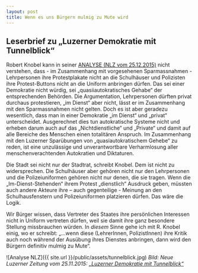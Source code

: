 ```yaml
---
layout: post
title: Wenn es uns Bürgern mulmig zu Mute wird
---
```


## Leserbrief zu „Luzerner Demokratie mit Tunnelblick“
Robert Knobel kann in seiner [ANALYSE (NLZ vom 25.12.2015)](https://www.luzernerzeitung.ch/importe/fupep/neue_lz/lz_stadtluzern/Luzerner-Demokratie-mit-Tunnelblick;art128775,633290) nicht verstehen, dass - im Zusammenhang mit vorgesehenen Sparmassnahmen - Lehrpersonen ihre Protestplakate nicht an die Schulhäuser und Polizisten ihre Protest-Buttons nicht an die Uniform anbringen dürfen. Das sei einer Demokratie nicht würdig, sei „quasiiautokratisches Gehabe“ der entsprechenden Behörden. Die Argumentation, Lehrpersonen dürften privat durchaus protestieren, „im Dienst“ aber nicht, lässt er im Zusammenhang mit den Sparmassnahmen nicht gelten. Doch es ist aber geradezu wesentlich, dass man in einer Demokratie „im Dienst“ und „privat“ unterscheidet. Ausgerechnet dies tun autokratische Systeme nicht und erheben darum auch auf das „Nichtdienstliche“ und „Private“ und damit auf alle Bereiche des Menschen einen totalitären Anspruch. Im Zusammenhang mit den Luzerner Sparübungen von „quasiautokratischem Gehebe“ zu reden, ist eine unzulässige und unverantwortbare Verharmlosung aller menschenverachtenden Autokratien und Diktaturen.

Die Stadt sei nicht nur der Stadtrat, schreibt Knobel. Dem ist nicht zu widersprechen. Die Schulhäuser aber gehören nicht nur den Lehrpersonen und die Polizeiuniformen gehören nicht nur denen, die sie tragen. Wenn die „Im-Dienst-Stehenden“ ihrem Protest „dienstlich“ Ausdruck geben, müssten auch andere Akteure ihre – auch gegenteilige -  Meinung  an den Schulhausfenstern und Polizeiuniformen platzieren dürfen. Das wäre die Logik.

Wir Bürger wissen, dass Vertreter des Staates ihre persönlichen Interessen nicht in Uniform vertreten dürfen, weil sie damit ihre ganz besondere Stellung missbrauchen würden. In *diesem* Sinne gehe ich mit R. Knobel einig, wo er schreibt: „…wenn diese (LehrerInnen, PolizistInnen) ihre Kritik auch noch während der Ausübung ihres Dienstes anbringen, dann wird den Bürgern definitiv mulmig zu Mute“.

![Analyse NLZ]({{ site.url }}/public/assets/tunnelblick.jpg)
*Bild: Neue Luzerner Zeitung vom 25.11.2015: [„Luzerner Demokratie mit Tunnelblick“](https://www.luzernerzeitung.ch/importe/fupep/neue_lz/lz_stadtluzern/Luzerner-Demokratie-mit-Tunnelblick;art128775,633290)*